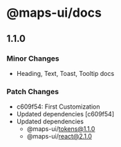 # @maps-ui/docs

## 1.1.0

### Minor Changes

- Heading, Text, Toast, Tooltip docs

### Patch Changes

- c609f54: First Customization
- Updated dependencies [c609f54]
- Updated dependencies
  - @maps-ui/tokens@1.1.0
  - @maps-ui/react@2.1.0
